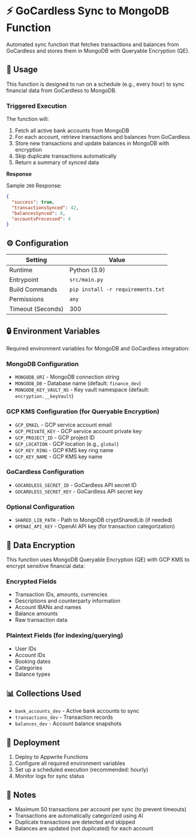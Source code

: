 # ⚡ GoCardless Sync to MongoDB Function

Automated sync function that fetches transactions and balances from GoCardless and stores them in MongoDB with Queryable Encryption (QE).

## 🧰 Usage

This function is designed to run on a schedule (e.g., every hour) to sync financial data from GoCardless to MongoDB.

### Triggered Execution

The function will:
1. Fetch all active bank accounts from MongoDB
2. For each account, retrieve transactions and balances from GoCardless
3. Store new transactions and update balances in MongoDB with encryption
4. Skip duplicate transactions automatically
5. Return a summary of synced data

**Response**

Sample `200` Response:

```json
{
  "success": true,
  "transactionsSynced": 42,
  "balancesSynced": 8,
  "accountsProcessed": 4
}
```

## ⚙️ Configuration

| Setting           | Value                             |
| ----------------- | --------------------------------- |
| Runtime           | Python (3.9)                      |
| Entrypoint        | `src/main.py`                     |
| Build Commands    | `pip install -r requirements.txt` |
| Permissions       | `any`                             |
| Timeout (Seconds) | 300                               |

## 🔒 Environment Variables

Required environment variables for MongoDB and GoCardless integration:

### MongoDB Configuration
- `MONGODB_URI` - MongoDB connection string
- `MONGODB_DB` - Database name (default: `finance_dev`)
- `MONGODB_KEY_VAULT_NS` - Key vault namespace (default: `encryption.__keyVault`)

### GCP KMS Configuration (for Queryable Encryption)
- `GCP_EMAIL` - GCP service account email
- `GCP_PRIVATE_KEY` - GCP service account private key
- `GCP_PROJECT_ID` - GCP project ID
- `GCP_LOCATION` - GCP location (e.g., `global`)
- `GCP_KEY_RING` - GCP KMS key ring name
- `GCP_KEY_NAME` - GCP KMS key name

### GoCardless Configuration
- `GOCARDLESS_SECRET_ID` - GoCardless API secret ID
- `GOCARDLESS_SECRET_KEY` - GoCardless API secret key

### Optional Configuration
- `SHARED_LIB_PATH` - Path to MongoDB cryptSharedLib (if needed)
- `OPENAI_API_KEY` - OpenAI API key (for transaction categorization)

## 🔐 Data Encryption

This function uses MongoDB Queryable Encryption (QE) with GCP KMS to encrypt sensitive financial data:

### Encrypted Fields
- Transaction IDs, amounts, currencies
- Descriptions and counterparty information
- Account IBANs and names
- Balance amounts
- Raw transaction data

### Plaintext Fields (for indexing/querying)
- User IDs
- Account IDs
- Booking dates
- Categories
- Balance types

## 📊 Collections Used

- `bank_accounts_dev` - Active bank accounts to sync
- `transactions_dev` - Transaction records
- `balances_dev` - Account balance snapshots

## 🚀 Deployment

1. Deploy to Appwrite Functions
2. Configure all required environment variables
3. Set up a scheduled execution (recommended: hourly)
4. Monitor logs for sync status

## 📝 Notes

- Maximum 50 transactions per account per sync (to prevent timeouts)
- Transactions are automatically categorized using AI
- Duplicate transactions are detected and skipped
- Balances are updated (not duplicated) for each account

